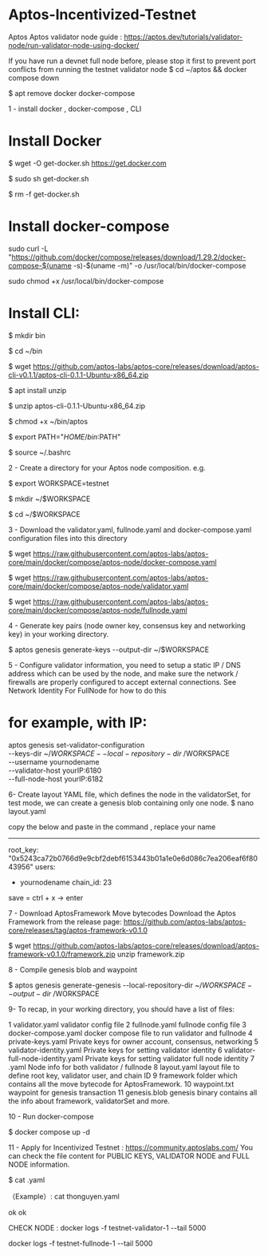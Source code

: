 # Aptos-Incentivized-Testnet
Aptos
Aptos validator node 
  guide : https://aptos.dev/tutorials/validator-node/run-validator-node-using-docker/

If you have run a devnet full node before, please stop it first to prevent port conflicts from running the testnet validator node
 $ cd ~/aptos && docker compose down
 
 $ apt remove docker docker-compose

1 - install docker , docker-compose , CLI

# Install Docker
$ wget -O get-docker.sh https://get.docker.com 

$ sudo sh get-docker.sh

$ rm -f get-docker.sh

# Install docker-compose
sudo curl -L "https://github.com/docker/compose/releases/download/1.29.2/docker-compose-$(uname -s)-$(uname -m)" -o /usr/local/bin/docker-compose

sudo chmod +x /usr/local/bin/docker-compose

# Install CLI: 

 $ mkdir bin
 
 $ cd ~/bin
 
 $ wget https://github.com/aptos-labs/aptos-core/releases/download/aptos-cli-v0.1.1/aptos-cli-0.1.1-Ubuntu-x86_64.zip
 
 $ apt install unzip
 
 $ unzip aptos-cli-0.1.1-Ubuntu-x86_64.zip
 
 $ chmod +x ~/bin/aptos
 
 $ export PATH="$HOME/bin:$PATH"
 
 $ source ~/.bashrc

2 - Create a directory for your Aptos node composition. e.g.

 $ export WORKSPACE=testnet
 
 $ mkdir ~/$WORKSPACE
 
 $ cd ~/$WORKSPACE

3 - Download the validator.yaml, fullnode.yaml and docker-compose.yaml configuration files into this directory

 $ wget https://raw.githubusercontent.com/aptos-labs/aptos-core/main/docker/compose/aptos-node/docker-compose.yaml
 
 $ wget https://raw.githubusercontent.com/aptos-labs/aptos-core/main/docker/compose/aptos-node/validator.yaml
 
 $ wget https://raw.githubusercontent.com/aptos-labs/aptos-core/main/docker/compose/aptos-node/fullnode.yaml

4 - Generate key pairs (node owner key, consensus key and networking key) in your working directory.

 $ aptos genesis generate-keys --output-dir ~/$WORKSPACE

5 - Configure validator information, you need to setup a static IP / DNS address which can be used by the node, and make sure the network / firewalls are properly configured to accept external connections.
 See Network Identity For FullNode for how to do this
  
  # for example, with IP:

aptos genesis set-validator-configuration \
    --keys-dir ~/$WORKSPACE --local-repository-dir ~/$WORKSPACE \
    --username yournodename \
    --validator-host yourIP:6180 \
    --full-node-host yourIP:6182


6- Create layout YAML file, which defines the node in the validatorSet, for test mode, we can create a genesis blob containing only one node.
  $ nano layout.yaml

copy the below and paste in the command , replace your name

   ---
root_key: "0x5243ca72b0766d9e9cbf2debf6153443b01a1e0e6d086c7ea206eaf6f8043956"
users:
  - yournodename
chain_id: 23

save = ctrl + x -> enter

7 - Download AptosFramework Move bytecodes
 Download the Aptos Framework from the release page: https://github.com/aptos-labs/aptos-core/releases/tag/aptos-framework-v0.1.0
 
 $ wget https://github.com/aptos-labs/aptos-core/releases/download/aptos-framework-v0.1.0/framework.zip
unzip framework.zip

8 - Compile genesis blob and waypoint

 $ aptos genesis generate-genesis --local-repository-dir ~/$WORKSPACE --output-dir ~/$WORKSPACE

9- To recap, in your working directory, you should have a list of files:

   1 validator.yaml            validator config file
   2 fullnode.yaml             fullnode config file
   3 docker-compose.yaml       docker compose file to run validator and fullnode
   4 private-keys.yaml         Private keys for owner account, consensus, networking
   5 validator-identity.yaml   Private keys for setting validator identity
   6 validator-full-node-identity.yaml    Private keys for setting validator full node identity
   7 <username>.yaml           Node info for both validator / fullnode
   8 layout.yaml               layout file to define root key, validator user, and chain ID
   9 framework                 folder which contains all the move bytecode for AptosFramework.
   10 waypoint.txt              waypoint for genesis transaction
   11 genesis.blob              genesis binary contains all the info about framework, validatorSet and more.

10 - Run docker-compose

 $ docker compose up -d 

11 - Apply for Incentivized Testnet : https://community.aptoslabs.com/
  You can check the file content for PUBLIC KEYS, VALIDATOR NODE and FULL NODE information.
 
 $ cat <your-node-name>.yaml 
 
 （Example）: cat thonguyen.yaml


ok ok 

CHECK NODE : 
docker logs -f testnet-validator-1  --tail 5000
  
docker logs -f testnet-fullnode-1 --tail 5000
